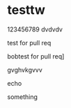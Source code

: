# testtw
123456789
dvdvdv

test for pull req


bobtest for pull req]

gvghvkgvvv


echo


something
